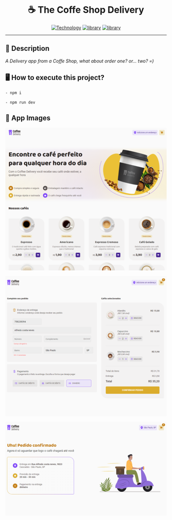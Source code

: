 <h1 align="center">☕ The Coffe Shop Delivery</h1>

[Vite-url]: https://vitejs.dev/
[Vite-image]: https://img.shields.io/badge/Vite-646CFF?style=square&logo=Vite&logoColor=646CFF&labelColor=gray&label=^4.0.0

[ReactJS-url]: https://ReactJS.org/
[ReactJS-image]: https://img.shields.io/badge/React-blue?style=square&logo=React&logoColor=blue&labelColor=gray&label=^18.0.26

[Typescript-url]: https://www.typescriptlang.org/
[Typescript-image]: https://img.shields.io/badge/Typescript-blue?style=square&logo=typescript&logoColor=blue&labelColor=gray&label=^4.9.3

<div align="center">

[![Technology][Vite-image]][Vite-url] [![library][ReactJS-image]][ReactJS-url] [![library][Typescript-image]][Typescript-url]

</div>

---

<h2>📝 Description</h2>

_A Delivery app from a Coffe Shop, what about order one? or... two? =)_


<h2>🖥 How to execute this project?</h2>

```
- npm i
```

```
- npm run dev
```


<h2>📸 App Images</h2>

[![TheCoffeShop](https://raw.githubusercontent.com/rickson-simoes/TheCoffeShop/master/public/imgs_samples/img-1.png "Home")](https://raw.githubusercontent.com/rickson-simoes/TheCoffeShop/master/public/imgs_samples/img-1.png "Project Demonstration")

[![TheCoffeShop2](https://raw.githubusercontent.com/rickson-simoes/TheCoffeShop/master/public/imgs_samples/img-2.png "Checkout Cart")](https://raw.githubusercontent.com/rickson-simoes/TheCoffeShop/master/public/imgs_samples/img-2.png "Project Demonstration")

[![TheCoffeShop3](https://raw.githubusercontent.com/rickson-simoes/TheCoffeShop/master/public/imgs_samples/img-3.png "Success")](https://raw.githubusercontent.com/rickson-simoes/TheCoffeShop/master/public/imgs_samples/img-3.png "Project Demonstration")
